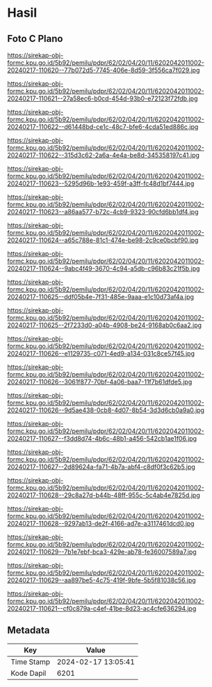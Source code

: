 # Hasil

## Foto C Plano

https://sirekap-obj-formc.kpu.go.id/5b92/pemilu/pdpr/62/02/04/20/11/6202042011002-20240217-110620--77b072d5-7745-406e-8d59-3f556ca7f029.jpg

https://sirekap-obj-formc.kpu.go.id/5b92/pemilu/pdpr/62/02/04/20/11/6202042011002-20240217-110621--27a58ec6-b0cd-454d-93b0-e72123f72fdb.jpg

https://sirekap-obj-formc.kpu.go.id/5b92/pemilu/pdpr/62/02/04/20/11/6202042011002-20240217-110622--d61448bd-ce1c-48c7-bfe6-4cda51ed886c.jpg

https://sirekap-obj-formc.kpu.go.id/5b92/pemilu/pdpr/62/02/04/20/11/6202042011002-20240217-110622--315d3c62-2a6a-4e4a-be8d-345358197c41.jpg

https://sirekap-obj-formc.kpu.go.id/5b92/pemilu/pdpr/62/02/04/20/11/6202042011002-20240217-110623--5295d96b-1e93-459f-a3ff-fc48d1bf7444.jpg

https://sirekap-obj-formc.kpu.go.id/5b92/pemilu/pdpr/62/02/04/20/11/6202042011002-20240217-110623--a86aa577-b72c-4cb9-9323-90cfd6bb1df4.jpg

https://sirekap-obj-formc.kpu.go.id/5b92/pemilu/pdpr/62/02/04/20/11/6202042011002-20240217-110624--a65c788e-81c1-474e-be98-2c9ce0bcbf90.jpg

https://sirekap-obj-formc.kpu.go.id/5b92/pemilu/pdpr/62/02/04/20/11/6202042011002-20240217-110624--9abc4f49-3670-4c94-a5db-c96b83c21f5b.jpg

https://sirekap-obj-formc.kpu.go.id/5b92/pemilu/pdpr/62/02/04/20/11/6202042011002-20240217-110625--ddf05b4e-7f31-485e-9aaa-e1c10d73af4a.jpg

https://sirekap-obj-formc.kpu.go.id/5b92/pemilu/pdpr/62/02/04/20/11/6202042011002-20240217-110625--2f7233d0-a04b-4908-be24-9168ab0c6aa2.jpg

https://sirekap-obj-formc.kpu.go.id/5b92/pemilu/pdpr/62/02/04/20/11/6202042011002-20240217-110626--e1129735-c071-4ed9-a134-031c8ce57f45.jpg

https://sirekap-obj-formc.kpu.go.id/5b92/pemilu/pdpr/62/02/04/20/11/6202042011002-20240217-110626--3061f877-70bf-4a06-baa7-11f7b61dfde5.jpg

https://sirekap-obj-formc.kpu.go.id/5b92/pemilu/pdpr/62/02/04/20/11/6202042011002-20240217-110626--9d5ae438-0cb8-4d07-8b54-3d3d6cb0a9a0.jpg

https://sirekap-obj-formc.kpu.go.id/5b92/pemilu/pdpr/62/02/04/20/11/6202042011002-20240217-110627--f3dd8d74-4b6c-48b1-a456-542cb1ae1f06.jpg

https://sirekap-obj-formc.kpu.go.id/5b92/pemilu/pdpr/62/02/04/20/11/6202042011002-20240217-110627--2d89624a-fa71-4b7a-abf4-c8df0f3c62b5.jpg

https://sirekap-obj-formc.kpu.go.id/5b92/pemilu/pdpr/62/02/04/20/11/6202042011002-20240217-110628--29c8a27d-b44b-48ff-955c-5c4ab4e7825d.jpg

https://sirekap-obj-formc.kpu.go.id/5b92/pemilu/pdpr/62/02/04/20/11/6202042011002-20240217-110628--9297ab13-de2f-4166-ad7e-a3117461dcd0.jpg

https://sirekap-obj-formc.kpu.go.id/5b92/pemilu/pdpr/62/02/04/20/11/6202042011002-20240217-110629--7b1e7ebf-bca3-429e-ab78-fe36007589a7.jpg

https://sirekap-obj-formc.kpu.go.id/5b92/pemilu/pdpr/62/02/04/20/11/6202042011002-20240217-110629--aa897be5-4c75-419f-9bfe-5b5f81038c56.jpg

https://sirekap-obj-formc.kpu.go.id/5b92/pemilu/pdpr/62/02/04/20/11/6202042011002-20240217-110621--cf0c879a-c4ef-41be-8d23-ac4cfe636294.jpg


## Metadata

| Key        | Value               |
| ---------- | ------------------- |
| Time Stamp | 2024-02-17 13:05:41 |
| Kode Dapil | 6201                |



